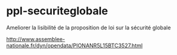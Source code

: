 # ppl-securiteglobale
Ameliorer la lisibilité de la proposition de loi sur la sécurité globale

http://www.assemblee-nationale.fr/dyn/opendata/PIONANR5L15BTC3527.html
